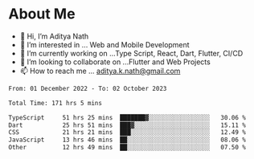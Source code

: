 # About Me

- 👋 Hi, I’m Aditya Nath
- 👀 I’m interested in ... Web and Mobile Development
- 🌱 I’m currently working on ...Type Script, React, Dart, Flutter, CI/CD
- 💞️ I’m looking to collaborate on ...Flutter and Web Projects
- 📫 How to reach me ... aditya.k.nath@gmail.com

<!--START_SECTION:waka-->

```txt
From: 01 December 2022 - To: 02 October 2023

Total Time: 171 hrs 5 mins

TypeScript     51 hrs 25 mins  ███████▓░░░░░░░░░░░░░░░░░   30.06 %
Dart           25 hrs 51 mins  ███▓░░░░░░░░░░░░░░░░░░░░░   15.11 %
CSS            21 hrs 21 mins  ███░░░░░░░░░░░░░░░░░░░░░░   12.49 %
JavaScript     13 hrs 46 mins  ██░░░░░░░░░░░░░░░░░░░░░░░   08.06 %
Other          12 hrs 49 mins  ██░░░░░░░░░░░░░░░░░░░░░░░   07.50 %
```

<!--END_SECTION:waka-->

<!---
kronosking007/kronosking007 is a ✨ special ✨ repository because its `README.md` (this file) appears on your GitHub profile.
You can click the Preview link to take a look at your changes.
--->
